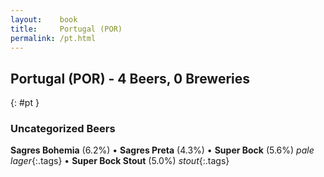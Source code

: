 ```yaml
---
layout:    book
title:     Portugal (POR)
permalink: /pt.html
---
```


## Portugal (POR) - 4 Beers, 0 Breweries
{: #pt }




### Uncategorized Beers

**Sagres Bohemia** (6.2%)   • 
**Sagres Preta** (4.3%)   • 
**Super Bock** (5.6%) _pale lager_{:.tags}  • 
**Super Bock Stout** (5.0%) _stout_{:.tags} 



 
